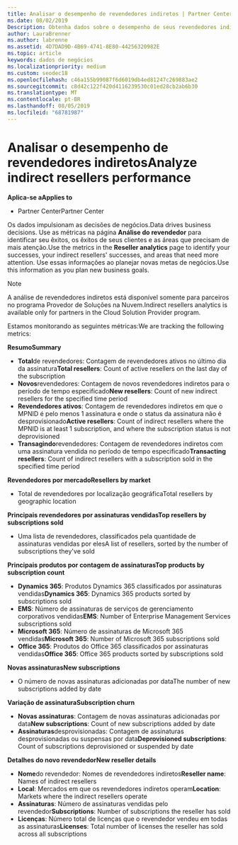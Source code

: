 ```yaml
---
title: Analisar o desempenho de revendedores indiretos | Partner Center
ms.date: 08/02/2019
Description: Obtenha dados sobre o desempenho de seus revendedores indiretos para identificar sucessos, bem como áreas que podem precisar de mais atenção.
author: LauraBrenner
ms.author: labrenne
ms.assetid: 4D7DAD9D-4B69-4741-8E80-44256320982E
ms.topic: article
keywords: dados de negócios
ms.localizationpriority: medium
ms.custom: seodec18
ms.openlocfilehash: c46a155b99087f6d6019db4ed81247c269883ae2
ms.sourcegitcommit: c8d42c122f420d4116239530c01ed28cb2ab6b30
ms.translationtype: MT
ms.contentlocale: pt-BR
ms.lasthandoff: 08/05/2019
ms.locfileid: "68781987"
---
```

# <a name="analyze-indirect-resellers-performance"></a><span data-ttu-id="e3ed3-104">Analisar o desempenho de revendedores indiretos</span><span class="sxs-lookup"><span data-stu-id="e3ed3-104">Analyze indirect resellers performance</span></span> 

<span data-ttu-id="e3ed3-105">**Aplica-se a**</span><span class="sxs-lookup"><span data-stu-id="e3ed3-105">**Applies to**</span></span>
- <span data-ttu-id="e3ed3-106">Partner Center</span><span class="sxs-lookup"><span data-stu-id="e3ed3-106">Partner Center</span></span>

<span data-ttu-id="e3ed3-107">Os dados impulsionam as decisões de negócios.</span><span class="sxs-lookup"><span data-stu-id="e3ed3-107">Data drives business decisions.</span></span> <span data-ttu-id="e3ed3-108">Use as métricas na página **Análise do revendedor** para identificar seu êxitos, os êxitos de seus clientes e as áreas que precisam de mais atenção.</span><span class="sxs-lookup"><span data-stu-id="e3ed3-108">Use the metrics in the **Reseller analytics** page to identify your successes, your indirect resellers' successes, and areas that need more attention.</span></span> <span data-ttu-id="e3ed3-109">Use essas informações ao planejar novas metas de negócios.</span><span class="sxs-lookup"><span data-stu-id="e3ed3-109">Use this information as you plan new business goals.</span></span>

> [!NOTE]
> <span data-ttu-id="e3ed3-110">A análise de revendedores indiretos está disponível somente para parceiros no programa Provedor de Soluções na Nuvem.</span><span class="sxs-lookup"><span data-stu-id="e3ed3-110">Indirect resellers analytics is available only for partners in the Cloud Solution Provider program.</span></span>

<span data-ttu-id="e3ed3-111">Estamos monitorando as seguintes métricas:</span><span class="sxs-lookup"><span data-stu-id="e3ed3-111">We are tracking the following metrics:</span></span>

<span data-ttu-id="e3ed3-112">**Resumo**</span><span class="sxs-lookup"><span data-stu-id="e3ed3-112">**Summary**</span></span>  
 - <span data-ttu-id="e3ed3-113">**Total**de revendedores: Contagem de revendedores ativos no último dia da assinatura</span><span class="sxs-lookup"><span data-stu-id="e3ed3-113">**Total resellers**: Count of active resellers on the last day of the subscription</span></span>  
 - <span data-ttu-id="e3ed3-114">**Novos**revendedores: Contagem de novos revendedores indiretos para o período de tempo especificado</span><span class="sxs-lookup"><span data-stu-id="e3ed3-114">**New resellers**: Count of new indirect resellers for the specified time period</span></span>  
 - <span data-ttu-id="e3ed3-115">**Revendedores ativos**: Contagem de revendedores indiretos em que o MPNID é pelo menos 1 assinatura e onde o status da assinatura não é desprovisionado</span><span class="sxs-lookup"><span data-stu-id="e3ed3-115">**Active resellers**: Count of indirect resellers where the MPNID is at least 1 subscription, and where the subscription status is not deprovisioned</span></span>  
 - <span data-ttu-id="e3ed3-116">**Transagindo**revendedores: Contagem de revendedores indiretos com uma assinatura vendida no período de tempo especificado</span><span class="sxs-lookup"><span data-stu-id="e3ed3-116">**Transacting resellers**: Count of indirect resellers with a subscription sold in the specified time period</span></span>  

<span data-ttu-id="e3ed3-117">**Revendedores por mercado**</span><span class="sxs-lookup"><span data-stu-id="e3ed3-117">**Resellers by market**</span></span>  
 - <span data-ttu-id="e3ed3-118">Total de revendedores por localização geográfica</span><span class="sxs-lookup"><span data-stu-id="e3ed3-118">Total resellers by geographic location</span></span>  

<span data-ttu-id="e3ed3-119">**Principais revendedores por assinaturas vendidas**</span><span class="sxs-lookup"><span data-stu-id="e3ed3-119">**Top resellers by subscriptions sold**</span></span>
 - <span data-ttu-id="e3ed3-120">Uma lista de revendedores, classificados pela quantidade de assinaturas vendidas por eles</span><span class="sxs-lookup"><span data-stu-id="e3ed3-120">A list of resellers, sorted by the number of subscriptions they've sold</span></span>  

<span data-ttu-id="e3ed3-121">**Principais produtos por contagem de assinaturas**</span><span class="sxs-lookup"><span data-stu-id="e3ed3-121">**Top products by subscription count**</span></span>  
 - <span data-ttu-id="e3ed3-122">**Dynamics 365**: Produtos Dynamics 365 classificados por assinaturas vendidas</span><span class="sxs-lookup"><span data-stu-id="e3ed3-122">**Dynamics 365**: Dynamics 365 products sorted by subscriptions sold</span></span>  
 - <span data-ttu-id="e3ed3-123">**EMS**: Número de assinaturas de serviços de gerenciamento corporativos vendidas</span><span class="sxs-lookup"><span data-stu-id="e3ed3-123">**EMS**: Number of Enterprise Management Services subscriptions sold</span></span>  
 - <span data-ttu-id="e3ed3-124">**Microsoft 365**: Número de assinaturas de Microsoft 365 vendidas</span><span class="sxs-lookup"><span data-stu-id="e3ed3-124">**Microsoft 365**: Number of Microsoft 365 subscriptions sold</span></span>  
 - <span data-ttu-id="e3ed3-125">**Office 365**: Produtos do Office 365 classificados por assinaturas vendidas</span><span class="sxs-lookup"><span data-stu-id="e3ed3-125">**Office 365**: Office 365 products sorted by subscriptions sold</span></span>  

<span data-ttu-id="e3ed3-126">**Novas assinaturas**</span><span class="sxs-lookup"><span data-stu-id="e3ed3-126">**New subscriptions**</span></span>  
 - <span data-ttu-id="e3ed3-127">O número de novas assinaturas adicionadas por data</span><span class="sxs-lookup"><span data-stu-id="e3ed3-127">The number of new subscriptions added by date</span></span>  

<span data-ttu-id="e3ed3-128">**Variação de assinatura**</span><span class="sxs-lookup"><span data-stu-id="e3ed3-128">**Subscription churn**</span></span>  
 - <span data-ttu-id="e3ed3-129">**Novas assinaturas**: Contagem de novas assinaturas adicionadas por data</span><span class="sxs-lookup"><span data-stu-id="e3ed3-129">**New subscriptions**: Count of new subscriptions added by date</span></span>  
 - <span data-ttu-id="e3ed3-130">**Assinaturas**desprovisionadas: Contagem de assinaturas desprovisionadas ou suspensas por data</span><span class="sxs-lookup"><span data-stu-id="e3ed3-130">**Deprovisioned subscriptions**: Count of subscriptions deprovisioned or suspended by date</span></span>  

<span data-ttu-id="e3ed3-131">**Detalhes do novo revendedor**</span><span class="sxs-lookup"><span data-stu-id="e3ed3-131">**New reseller details**</span></span>  
 - <span data-ttu-id="e3ed3-132">**Nome**do revendedor: Nomes de revendedores indiretos</span><span class="sxs-lookup"><span data-stu-id="e3ed3-132">**Reseller name**: Names of indirect resellers</span></span>  
 - <span data-ttu-id="e3ed3-133">**Local**: Mercados em que os revendedores indiretos operam</span><span class="sxs-lookup"><span data-stu-id="e3ed3-133">**Location**: Markets where the indirect resellers operate</span></span>  
 - <span data-ttu-id="e3ed3-134">**Assinaturas**: Número de assinaturas vendidas pelo revendedor</span><span class="sxs-lookup"><span data-stu-id="e3ed3-134">**Subscriptions**: Number of subscriptions the reseller has sold</span></span>  
 - <span data-ttu-id="e3ed3-135">**Licenças**: Número total de licenças que o revendedor vendeu em todas as assinaturas</span><span class="sxs-lookup"><span data-stu-id="e3ed3-135">**Licenses**: Total number of licenses the reseller has sold across all subscriptions</span></span>  
  
  
